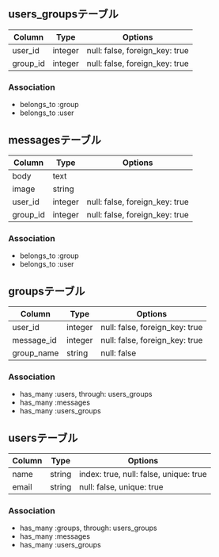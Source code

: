 ## users_groupsテーブル

| Column   | Type    | Options                        |
| -------- | ------- | ------------------------------ |
| user_id  | integer | null: false, foreign_key: true |
| group_id | integer | null: false, foreign_key: true |

### Association
- belongs_to :group
- belongs_to :user

## messagesテーブル

| Column   | Type    | Options                        |
| -------- | ------- | ------------------------------ |
| body     | text    |                                |
| image    | string  |                                |
| user_id  | integer | null: false, foreign_key: true |
| group_id | integer | null: false, foreign_key: true |

### Association
- belongs_to :group
- belongs_to :user

## groupsテーブル

| Column     | Type    | Options                        |
| ---------- | ------- | ------------------------------ |
| user_id    | integer | null: false, foreign_key: true |
| message_id | integer | null: false, foreign_key: true |
| group_name | string  | null: false                    |

### Association
- has_many :users, through: users_groups
- has_many :messages
- has_many :users_groups

## usersテーブル

| Column | Type   | Options                                |
| ------ | ------ | -------------------------------------- |
| name   | string | index: true, null: false, unique: true |
| email  | string | null: false, unique: true              |

### Association
- has_many :groups, through: users_groups
- has_many :messages
- has_many :users_groups